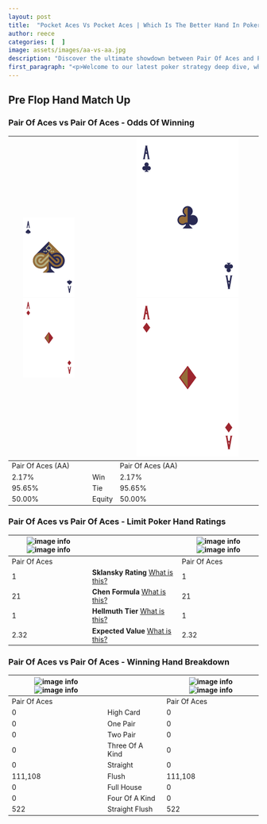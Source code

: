 ```yaml
---
layout: post
title:  "Pocket Aces Vs Pocket Aces | Which Is The Better Hand In Poker? A Complete Guide"
author: reece
categories: [  ]
image: assets/images/aa-vs-aa.jpg
description: "Discover the ultimate showdown between Pair Of Aces and Pair Of Aces in poker! Uncover the odds, strategies, and scenarios where one hand triumphs over the other. Get ready to up your poker game with this thrilling analysis."
first_paragraph: "<p>Welcome to our latest poker strategy deep dive, where we're pitting two distinct hands against each other in a high-stakes showdown: Pair Of Aces vs Pair Of Aces.</p><p>In the dynamic world of poker, every decision counts, and knowing which hand holds the upper hand is key to your success at the table.</p><p>In this article, we'll dissect these two hands, explore the scenarios where one dominates the other, and equip you with the knowledge to make strategic choices that can tip the odds in your favor.</p><p>Get ready to unravel the intriguing dynamics of these poker hands and elevate your game to new heights.</p>"
---
```




[comment]: # (sp0)

## Pre Flop Hand Match Up

<div class="table hand-ratings" markdown="1"> 



### Pair Of Aces vs Pair Of Aces - Odds Of Winning


    
| ![image info](assets/images/hand1/A.png) ![image info](assets/images/hand1/ao.png) |  | ![image info](assets/images/hand2/A.png) ![image info](assets/images/hand2/ao.png) |
| -------- | -------- | -------- |
| Pair Of Aces (AA) |  | Pair Of Aces (AA) |
| 2.17% | Win | 2.17% |
| 95.65% | Tie | 95.65% |
| 50.00% | Equity | 50.00% |




[comment]: # (sp1)



### Pair Of Aces vs Pair Of Aces - Limit Poker Hand Ratings


    
| ![image info](https://www.riverpairs.com/assets/images/hand1/A.png) ![image info](https://www.riverpairs.com/assets/images/hand1/ao.png) |  | ![image info](https://www.riverpairs.com/assets/images/hand2/A.png) ![image info](https://www.riverpairs.com/assets/images/hand2/ao.png) |
| -------- | -------- | -------- |
| Pair Of Aces |  | Pair Of Aces |
| 1 | **Sklansky Rating** [What is this?](/sklansky-rating-explained) | 1 |
| 21 | **Chen Formula** [What is this?](/chen-formula-explained) | 21 |
| 1 | **Hellmuth Tier** [What is this?](/Hellmuth-tier-explained) | 1 |
| 2.32 | **Expected Value** [What is this?](/expected-value-explained) | 2.32 |




[comment]: # (sp2)



### Pair Of Aces vs Pair Of Aces - Winning Hand Breakdown


    
| ![image info](https://www.riverpairs.com/assets/images/hand1/A.png) ![image info](https://www.riverpairs.com/assets/images/hand1/ao.png) |  | ![image info](https://www.riverpairs.com/assets/images/hand2/A.png) ![image info](https://www.riverpairs.com/assets/images/hand2/ao.png) |
| -------- | -------- | -------- |
| Pair Of Aces |  | Pair Of Aces |
| 0 | High Card | 0 |
| 0 | One Pair | 0 |
| 0 | Two Pair | 0 |
| 0 | Three Of A Kind | 0 |
| 0 | Straight | 0 |
| 111,108 | Flush | 111,108 |
| 0 | Full House | 0 |
| 0 | Four Of A Kind | 0 |
| 522 | Straight Flush | 522 |




[comment]: # (sp3)



</div>

[comment]: # (sp4)



[comment]: # (sp5)

